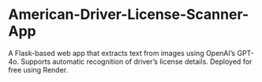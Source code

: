 # American-Driver-License-Scanner-App
A Flask-based web app that extracts text from images using OpenAI’s GPT-4o. Supports automatic recognition of driver’s license details. Deployed for free using Render.
